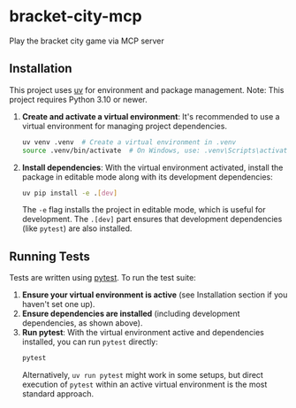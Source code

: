 # bracket-city-mcp
Play the bracket city game via MCP server

## Installation

This project uses [uv](https://github.com/astral-sh/uv) for environment and package management.
Note: This project requires Python 3.10 or newer.

1.  **Create and activate a virtual environment**:
    It's recommended to use a virtual environment for managing project dependencies.
    ```bash
    uv venv .venv  # Create a virtual environment in .venv
    source .venv/bin/activate  # On Windows, use: .venv\Scripts\activate
    ```
2.  **Install dependencies**:
    With the virtual environment activated, install the package in editable mode along with its development dependencies:
    ```bash
    uv pip install -e .[dev]
    ```
    The `-e` flag installs the project in editable mode, which is useful for development. The `.[dev]` part ensures that development dependencies (like `pytest`) are also installed.

## Running Tests

Tests are written using [pytest](https://docs.pytest.org/). To run the test suite:

1.  **Ensure your virtual environment is active** (see Installation section if you haven't set one up).
2.  **Ensure dependencies are installed** (including development dependencies, as shown above).
3.  **Run pytest**:
    With the virtual environment active and dependencies installed, you can run `pytest` directly:
    ```bash
    pytest
    ```
    Alternatively, `uv run pytest` might work in some setups, but direct execution of `pytest` within an active virtual environment is the most standard approach.
